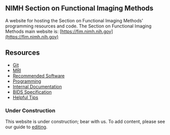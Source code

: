 ## NIMH Section on Functional Imaging Methods
A website for hosting the Section on Functional Imaging Methods' programming
resources and code.
The Section on Functional Imaging Methods main website is: [https://fim.nimh.nih.gov](https://fim.nimh.nih.gov)

## Resources

- [Git][1]
- [MRI][mri]
- [Recommended Software][software]
- [Programming][programming]
- [Internal Documentation][internal]
- [BIDS Specification][bids]
- [Helpful Tips][tips]

### Under Construction
This website is under construction; bear with us.
To add content, please see our guide to [editing][2].

[1]: <git.md>
[mri]: <mri.md>
[2]: <editing.md>
[software]: <software.md>
[programming]: <programming.md>
[internal]: <https://teams.microsoft.com/_#/files/General?threadId=19%3A919e1081447a4d58ba4003dcfe291efb%40thread.skype&ctx=channel&context=General&rootfolder=%252Fsites%252FNIMH-SFIM%252FShared%2520Documents%252FGeneral>
[bids]: <https://bids-specification.readthedocs.io/en/stable/>
[tips]: <tips.md>
